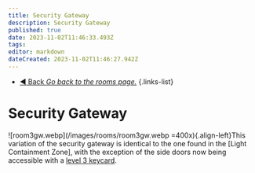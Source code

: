 ```yaml
---
title: Security Gateway
description: Security Gateway
published: true
date: 2023-11-02T11:46:33.493Z
tags: 
editor: markdown
dateCreated: 2023-11-02T11:46:27.942Z
---
```


- [:arrow_backward: Back *Go back to the rooms page.*](/en/game/rooms#zones)
{.links-list}
# Security Gateway
![room3gw.webp](/images/rooms/room3gw.webp =400x){.align-left}This variation of the security gateway is identical to the one found in the [Light Containment Zone], with the exception of the side doors now being accessible with a [level 3 keycard](/en/game/items/Keycards).